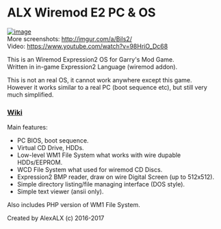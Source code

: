 ALX Wiremod E2 PC & OS
=========================  
[![image](http://i.imgur.com/JKsvgmS.jpg)](http://imgur.com/a/Bils2/)  
More screenshots: http://imgur.com/a/Bils2/
<br>Video: https://www.youtube.com/watch?v=98HriO_Dc68

This is an Wiremod Expression2 OS for Garry's Mod Game.  
Written in in-game Expression2 Language (wiremod addon).  
                                                                     
This is not an real OS, it cannot work anywhere except this game.  
However it works similar to a real PC (boot sequence etc), but still very much simplified.  

### [Wiki](https://github.com/AlexALX/wiremod_e2_os/wiki)

Main features:  
* PC BIOS, boot sequence.
* Virtual CD Drive, HDDs.
* Low-level WM1 File System what works with wire dupable HDDs/EEPROM. 
* WCD File System what used for wiremod CD Discs. 
* Expression2 BMP reader, draw on wire Digital Screen (up to 512x512).  
* Simple directory listing/file managing interface (DOS style).  
* Simple text viewer (ansii only).  

Also includes PHP version of WM1 File System.

Created by AlexALX (c) 2016-2017
